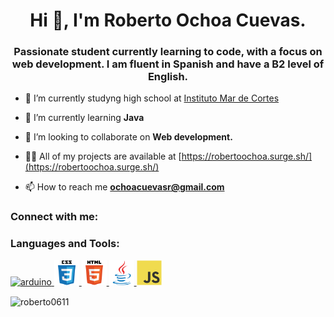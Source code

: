 <h1 align="center">Hi 👋, I'm Roberto Ochoa Cuevas.</h1>
<h3 align="center">Passionate student currently learning to code, with a focus on web development. I am fluent in Spanish and have a B2 level of English.</h3>

- 🔭 I’m currently studyng high school at [Instituto Mar de Cortes](https://institutomardecortes.edu.mx/)

- 🌱 I’m currently learning **Java**

- 👯 I’m looking to collaborate on **Web development.**

- 👨‍💻 All of my projects are available at [https://robertoochoa.surge.sh/](https://robertoochoa.surge.sh/)

- 📫 How to reach me **ochoacuevasr@gmail.com**

<h3 align="left">Connect with me:</h3>
<p align="left">
</p>

<h3 align="left">Languages and Tools:</h3>
<p align="left"> <a href="https://www.arduino.cc/" target="_blank" rel="noreferrer"> <img src="https://cdn.worldvectorlogo.com/logos/arduino-1.svg" alt="arduino" width="40" height="40"/> </a> <a href="https://www.w3schools.com/css/" target="_blank" rel="noreferrer"> <img src="https://raw.githubusercontent.com/devicons/devicon/master/icons/css3/css3-original-wordmark.svg" alt="css3" width="40" height="40"/> </a> <a href="https://www.w3.org/html/" target="_blank" rel="noreferrer"> <img src="https://raw.githubusercontent.com/devicons/devicon/master/icons/html5/html5-original-wordmark.svg" alt="html5" width="40" height="40"/> </a> <a href="https://www.java.com" target="_blank" rel="noreferrer"> <img src="https://raw.githubusercontent.com/devicons/devicon/master/icons/java/java-original.svg" alt="java" width="40" height="40"/> </a> <a href="https://developer.mozilla.org/en-US/docs/Web/JavaScript" target="_blank" rel="noreferrer"> <img src="https://raw.githubusercontent.com/devicons/devicon/master/icons/javascript/javascript-original.svg" alt="javascript" width="40" height="40"/> </a> </p>

<p><img align="center" src="https://github-readme-stats.vercel.app/api/top-langs?username=roberto0611&show_icons=true&theme=dark&locale=en&layout=compact" alt="roberto0611" /></p>
